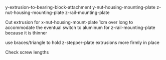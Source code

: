 y-extrusion-to-bearing-block-attachment
y-nut-housing-mounting-plate
z-nut-housing-mounting-plate
z-rail-mounting-plate


Cut extrusion for x-nut-housing-mount-plate 1cm over long to accommodate the eventual switch to aluminum for z-rail-mounting-plate because it is thinner

use braces/triangle to hold z-stepper-plate extrusions more firmly in place


Check screw lengths
